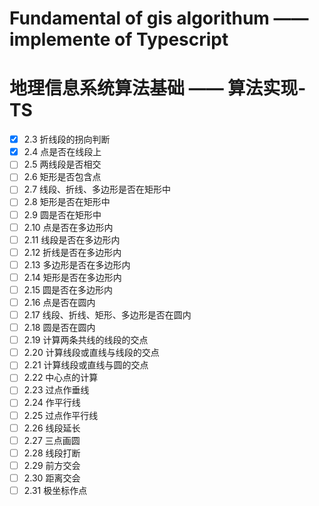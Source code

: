 # Fundamental of gis algorithum  —— implemente of Typescript
# 地理信息系统算法基础 ——  算法实现-TS
- [x] 2.3 折线段的拐向判断
- [x] 2.4 点是否在线段上
- [ ] 2.5 两线段是否相交
- [ ] 2.6 矩形是否包含点
- [ ] 2.7 线段、折线、多边形是否在矩形中
- [ ] 2.8 矩形是否在矩形中
- [ ] 2.9 圆是否在矩形中
- [ ] 2.10 点是否在多边形内
- [ ] 2.11 线段是否在多边形内
- [ ] 2.12 折线是否在多边形内
- [ ] 2.13 多边形是否在多边形内
- [ ] 2.14 矩形是否在多边形内
- [ ] 2.15 圆是否在多边形内
- [ ] 2.16 点是否在圆内
- [ ] 2.17 线段、折线、矩形、多边形是否在圆内
- [ ] 2.18 圆是否在圆内
- [ ] 2.19 计算两条共线的线段的交点
- [ ] 2.20 计算线段或直线与线段的交点
- [ ] 2.21 计算线段或直线与圆的交点
- [ ] 2.22 中心点的计算
- [ ] 2.23 过点作垂线
- [ ] 2.24 作平行线
- [ ] 2.25 过点作平行线
- [ ] 2.26 线段延长
- [ ] 2.27 三点画圆
- [ ] 2.28 线段打断
- [ ] 2.29 前方交会
- [ ] 2.30 距离交会
- [ ] 2.31 极坐标作点